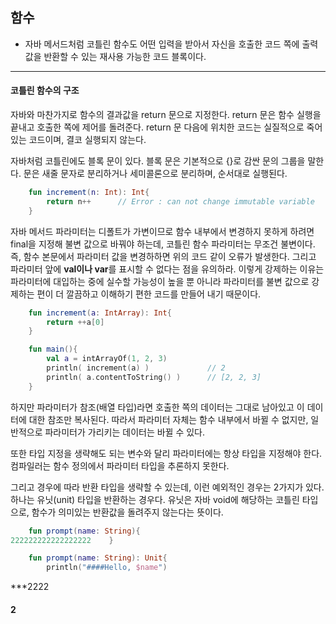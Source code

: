 ## 함수 
 *  자바 메서드처럼 코틀린 함수도 어떤 입력을 받아서 자신을 호출한 코드 쪽에 출력값을 반환할 수 있는 재사용 가능한 코드 블록이다.

---
#### 코틀린 함수의 구조
자바와 마찬가지로 함수의 결과값을 return 문으로 지정한다. return 문은 함수 실행을 끝내고 호출한 쪽에 제어를
돌려준다. return 문 다음에 위치한 코드는 실질적으로 죽어있는 코드이며, 결코 실행되지 않는다.  

자바처럼 코틀린에도 블록 문이 있다. 블록 문은 기본적으로 {}로 감싼 문의 그룹을 말한다. 
문은 새줄 문자로 분리하거나 세미콜론으로 분리하며, 순서대로 실행된다.

```kotlin
    fun increment(n: Int): Int{
        return n++      // Error : can not change immutable variable
    }
```
자바 메서드 파라미터는 디폴트가 가변이므로 함수 내부에서 변경하지 못하게 하려면 final을 지정해 불변 값으로
바꿔야 하는데, 코틀린 함수 파라미터는 무조건 불변이다. 즉, 함수 본문에서 파라미터 값을 변경하하면 위의 코드 같이 오류가 발생한다.
그리고 파라미터 앞에 **val이나 var**를 표시할 수 없다는 점을 유의하라. 이렇게 강제하는 이유는 
파라미터에 대입하는 중에 실수할 가능성이 높을 뿐 아니라 파라미터를 불변 값으로 강제하는 편이 더 깔끔하고
이해하기 편한 코드를 만들어 내기 때문이다.

```kotlin
    fun increment(a: IntArray): Int{
        return ++a[0]
    }

    fun main(){
        val a = intArrayOf(1, 2, 3)
        println( increment(a) )             // 2
        println( a.contentToString() )      // [2, 2, 3]
    }
```
하지만 파라미터가 참조(배열 타입)라면 호출한 쪽의 데이터는 그대로 남아있고 이 데이터에 대한 참조만 복사된다.
따라서 파라미터 자체는 함수 내부에서 바뀔 수 없지만, 일반적으로 파라미터가 가리키는 데이터는 바뀔 수 있다.


또한 타입 지정을 생략해도 되는 변수와 달리 파라미터에는 항상 타입을 지정해야 한다. 컴파일러는 함수 정의에서
파라미터 타입을 추론하지 못한다.

그리고 경우에 따라 반환 타입을 생략할 수 있는데, 이런 예외적인 경우는 2가지가 있다. 하나는 유닛(unit) 타입을
반환하는 경우다. 유닛은 자바  void에 해당하는 코틀린 타입으로, 함수가 의미있는 반환값을 돌려주지 않는다는 뜻이다.
```kotlin
    fun prompt(name: String){
222222222222222222    }

    fun prompt(name: String): Unit{
        println("####Hello, $name")
```
***2222

#### 2